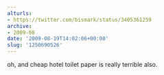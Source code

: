 ```yaml
---
alturls:
- https://twitter.com/bismark/status/3405361259
archive:
- 2009-08
date: '2009-08-19T14:02:06+00:00'
slug: '1250690526'
---
```


oh, and cheap hotel toilet paper is really terrible also.

